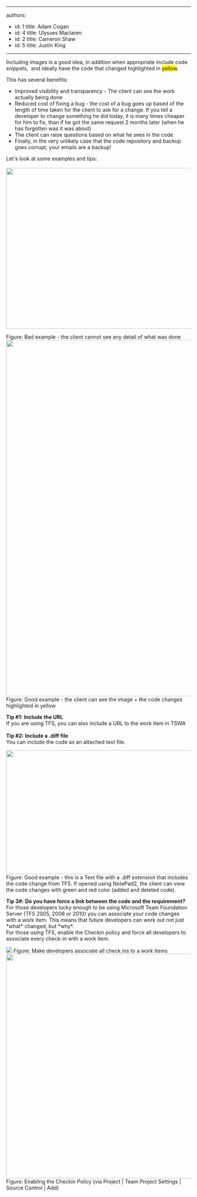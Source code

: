 

---
authors:
  - id: 1
    title: Adam Cogan
  - id: 4
    title: Ulysses Maclaren
  - id: 2
    title: Cameron Shaw
  - id: 5
    title: Justin King
---




<span class='intro'> Including images is a good idea, in addition when appropriate include code snippets, &#160;and ideally have the code that changed highlighted in <font style="background-color&#58;#ffff00;">yellow</font>.&#160;  </span>

<p>This has several benefits&#58; </p>
<ul><li>Improved visibility and transparency - The client can see the work actually being done </li>
<li>Reduced cost of fixing a bug - the cost of a bug goes up based&#160;of the length of time taken&#160;for the client to ask for a change. If you tell a developer&#160;to change&#160;something he did today, it is many times cheaper for him to fix, than if he got the same request 2 months later (when he has forgotten was it was about)&#160; </li>
<li>The client can raise questions based on what he sees in the code </li>
<li>Finally, in the very unlikely case that the code repository and backup goes corrupt, your emails are a backup! </li></ul>
<p>Let's look at some examples and tips&#58;<br><br><img width="650" height="468" class="ms-rteCustom-ImageArea" src="/PublishingImages/NotifyCodeChangesBad.gif" border="0" alt="" style="border&#58;0px solid currentcolor;width&#58;620px;height&#58;438px;" /> </p>
<dl class="badImage"><span class="ms-rteCustom-FigureBad">Figure&#58; Bad example - the client cannot see any detail of what was done </span><img width="622" height="1001" class="ms-rteCustom-ImageArea" alt=" " src="/PublishingImages/NotifyCodeChanges.gif" border="0" style="border&#58;0px solid currentcolor;width&#58;592px;height&#58;971px;" /> <span class="ms-rteCustom-FigureGood">Figure&#58; Good example - the client can see the image + the code changes highlighted in yellow </span><p><strong>Tip #1&#58; Include the URL<br></strong>If you are using TFS, you can also include a URL to the work item in TSWA<br><br><strong>Tip #2&#58; Include a .diff file<br></strong>You can include the code as an attached text file.&#160;&#160;<br></p>
<img width="800" class="ms-rteCustom-ImageArea" alt=" " src="/PublishingImages/NotePad2DiffFiles.gif" border="0" style="border&#58;0px solid currentcolor;height&#58;338px;" /> <span class="ms-rteCustom-FigureGood">Figure&#58; Good example - this is a Text file with a .diff extension that includes the code change from TFS. If opened using NotePad2, the client can view the code changes with green and red color (added and deleted code). </span><p><strong>Tip 3#&#58; Do you have force a link between the code and the requirement?</strong><br>For those developers lucky enough to be using Microsoft Team Foundation Server (TFS 2005, 2008 or 2010) you can associate your code changes with a work item. This means that future developers can work out not just *what* changed, but *why*. <br>For those using TFS,&#160;enable the&#160;Checkin policy&#160;and force all developers to associate every check-in with a work item. </p>
<img class="ms-rteCustom-ImageArea" alt=" " src="/PublishingImages/SourceControl_AssociateWorkItems1.gif" border="0" style="border&#58;0px solid currentcolor;" /> <span class="ms-rteCustom-FigureNormal">Figure&#58; Make developers associate all check ins to a work items </span><img width="593" height="612" class="ms-rteCustom-ImageArea" alt=" " src="/PublishingImages/SourceControl_AssociateWorkItems2.gif" border="0" style="border&#58;0px solid currentcolor;width&#58;563px;" /> <span class="ms-rteCustom-FigureNormal">Figure&#58; Enabling the Checkin Policy (via Project | Team Project Settings | Source Control | Add) </span></dl>


